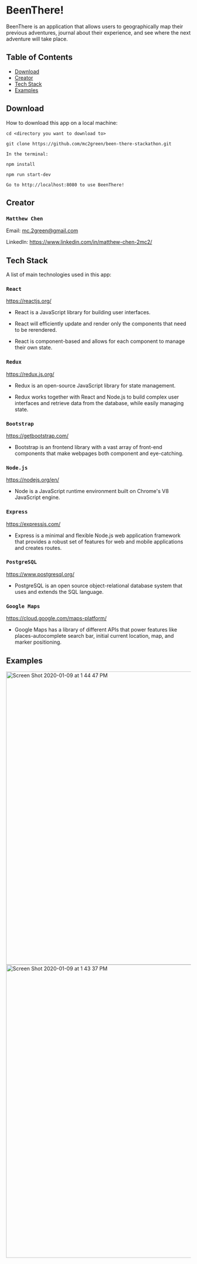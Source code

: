 # BeenThere!

BeenThere is an application that allows users to geographically map their previous adventures, journal about their experience, and see where the next adventure will take place.

## Table of Contents

* [Download](#Download)
* [Creator](#Creator)
* [Tech Stack](#Tech-Stack)
* [Examples](#Examples)

## Download

How to download this app on a local machine:

```
cd <directory you want to download to>

git clone https://github.com/mc2green/been-there-stackathon.git

In the terminal:

npm install

npm run start-dev

Go to http://localhost:8080 to use BeenThere!
```

## Creator

### `Matthew Chen`

Email: mc.2green@gmail.com

LinkedIn: https://www.linkedin.com/in/matthew-chen-2mc2/

## Tech Stack

A list of main technologies used in this app:

### `React`

https://reactjs.org/

* React is a JavaScript library for building user interfaces.

* React will efficiently update and render only the components that need to be rerendered.

* React is component-based and allows for each component to manage their own state.

### `Redux`

https://redux.js.org/

* Redux is an open-source JavaScript library for state management.

* Redux works together with React and Node.js to build complex user interfaces and retrieve data from the database, while easily managing state.

### `Bootstrap`

https://getbootstrap.com/

* Bootstrap is an frontend library with a vast array of front-end components that make webpages both component and eye-catching.

### `Node.js`

https://nodejs.org/en/

* Node is a JavaScript runtime environment built on Chrome's V8 JavaScript engine.

### `Express`

https://expressjs.com/

* Express is a minimal and flexible Node.js web application framework that provides a robust set of features for web and mobile applications and creates routes.

### `PostgreSQL`

https://www.postgresql.org/

* PostgreSQL is an open source object-relational database system that uses and extends the SQL language.

### `Google Maps`

https://cloud.google.com/maps-platform/

* Google Maps has a library of different APIs that power features like places-autocomplete search bar, initial current location, map, and marker positioning.

## Examples

<img width="800" alt="Screen Shot 2020-01-09 at 1 44 47 PM" src="https://user-images.githubusercontent.com/52970570/72095313-3cac1980-32e6-11ea-860d-b3b39b8910ae.png">

<img width="800" alt="Screen Shot 2020-01-09 at 1 43 37 PM" src="https://user-images.githubusercontent.com/52970570/72095340-4afa3580-32e6-11ea-9b38-80e3730ab000.png">
